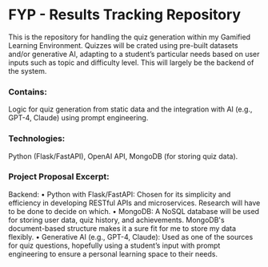 # FYP - Results Tracking Repository
This is the repository for handling the quiz generation within my Gamified Learning Environment. Quizzes will be crated using pre-built datasets and/or generative AI, adapting to a student’s particular needs based on user inputs such as topic and difficulty level. This will largely be the backend of the system.

### Contains: 
Logic for quiz generation from static data and the integration with AI (e.g., GPT-4, Claude) using prompt engineering.
### Technologies: 
Python (Flask/FastAPI), OpenAI API, MongoDB (for storing quiz data).

### Project Proposal Excerpt: 
Backend:
• Python with Flask/FastAPI: Chosen for its simplicity and efficiency in developing RESTful APIs and 
microservices. Research will have to be done to decide on which. 
• MongoDB: A NoSQL database will be used for storing user data, quiz history, and achievements. 
MongoDB's document-based structure makes it a sure fit for me to store my data flexibly.
• Generative AI (e.g., GPT-4, Claude): Used as one of the sources for quiz questions, hopefully using a 
student’s input with prompt engineering to ensure a personal learning space to their needs.
